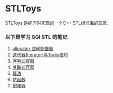 # STLToys
STLToys 是练习时实现的一个C++ STL标准库的玩具.

### 以下是学习 SGI STL 的笔记

1. [allocator 空间配置器][1]
2. [迭代器(Iterator)与Traits技巧][2]
3. [序列式容器][3]
4. [关联式容器][4]
5. [算法][5]
6. [仿函数][6]
7. [配接器][7]


  [1]: https://github.com/ntian2/STLToys/blob/master/notes/allocator%E7%A9%BA%E9%97%B4%E9%85%8D%E7%BD%AE%E5%99%A8.md
  [2]: https://github.com/ntian2/STLToys/blob/master/notes/%E8%BF%AD%E4%BB%A3%E5%99%A8%28Iterator%29%E4%B8%8ETraits%E7%BC%96%E7%A8%8B%E6%8A%80%E5%B7%A7.md
  [3]: https://github.com/ntian2/STLToys/blob/master/notes/%E5%BA%8F%E5%88%97%E5%BC%8F%E5%AE%B9%E5%99%A8.md
  [4]: https://github.com/ntian2/STLToys/blob/master/notes/%E5%85%B3%E8%81%94%E5%BC%8F%E5%AE%B9%E5%99%A8.md
  [5]: https://github.com/ntian2/STLToys/blob/master/notes/%E7%AE%97%E6%B3%95.md
  [6]: https://github.com/ntian2/STLToys/blob/master/notes/%E4%BB%BF%E5%87%BD%E6%95%B0.md
  [7]: https://github.com/ntian2/STLToys/blob/master/notes/%E9%85%8D%E6%8E%A5%E5%99%A8.md
